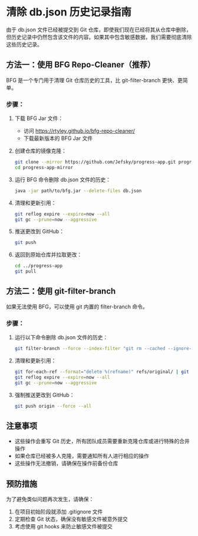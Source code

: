 # 清除 db.json 历史记录指南

由于 db.json 文件已经被提交到 Git 仓库，即使我们现在已经将其从仓库中删除，但历史记录中仍然包含该文件的内容。如果其中包含敏感数据，我们需要彻底清除这些历史记录。

## 方法一：使用 BFG Repo-Cleaner（推荐）

BFG 是一个专门用于清理 Git 仓库历史的工具，比 git-filter-branch 更快、更简单。

### 步骤：

1. 下载 BFG Jar 文件：
   - 访问 https://rtyley.github.io/bfg-repo-cleaner/
   - 下载最新版本的 BFG Jar 文件

2. 创建仓库的镜像克隆：
   ```bash
   git clone --mirror https://github.com/Jefsky/progress-app.git progress-app-mirror
   cd progress-app-mirror
   ```

3. 运行 BFG 命令删除 db.json 文件的历史：
   ```bash
   java -jar path/to/bfg.jar --delete-files db.json
   ```

4. 清理和更新引用：
   ```bash
   git reflog expire --expire=now --all
   git gc --prune=now --aggressive
   ```

5. 推送更改到 GitHub：
   ```bash
   git push
   ```

6. 返回到原始仓库并拉取更改：
   ```bash
   cd ../progress-app
   git pull
   ```

## 方法二：使用 git-filter-branch

如果无法使用 BFG，可以使用 git 内置的 filter-branch 命令。

### 步骤：

1. 运行以下命令删除 db.json 文件的历史：
   ```bash
   git filter-branch --force --index-filter "git rm --cached --ignore-unmatch db.json" --prune-empty --tag-name-filter cat -- --all
   ```

2. 清理和更新引用：
   ```bash
   git for-each-ref --format="delete %(refname)" refs/original/ | git update-ref --stdin
   git reflog expire --expire=now --all
   git gc --prune=now --aggressive
   ```

3. 强制推送更改到 GitHub：
   ```bash
   git push origin --force --all
   ```

## 注意事项

- 这些操作会重写 Git 历史，所有团队成员需要重新克隆仓库或进行特殊的合并操作
- 如果仓库已经被多人克隆，需要通知所有人进行相应的操作
- 这些操作无法撤销，请确保在操作前备份仓库

## 预防措施

为了避免类似问题再次发生，请确保：

1. 在项目初始阶段就添加 .gitignore 文件
2. 定期检查 Git 状态，确保没有敏感文件被意外提交
3. 考虑使用 git hooks 来防止敏感文件被提交
